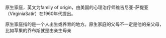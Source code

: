 
原生家庭，英文为family of origin，由美国的心理治疗师维吉尼亚-萨提亚（VirginiaSatir）在1960年代提出。

原生家庭指的是一个人出生或养育的地方。原生家庭的父母不一定是他的亲父母，比如苹果的乔布斯就是由亲生母亲











<!--stackedit_data:
eyJoaXN0b3J5IjpbODU3ODg4MzkyLDE1NjkzMjE0NjVdfQ==
-->